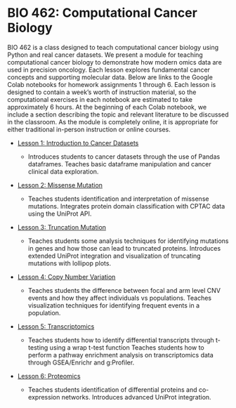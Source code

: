 # BIO 462: Computational Cancer Biology

BIO 462 is a class designed to teach computational cancer biology using Python and real cancer datasets. 
We present a module for teaching computational cancer biology to demonstrate how modern omics data are used in precision oncology. 
Each lesson explores fundamental cancer concepts and supporting molecular data. Below are links to the Google Colab notebooks for homework assignments 
1 through 6. Each lesson is designed to contain a week’s worth of instruction material, so the computational exercises in each 
notebook are estimated to take approximately 6 hours. At the beginning of each Colab notebook, we include a section describing the topic and relevant literature 
to be discussed in the classroom. As the module is completely online, it is appropriate for either traditional in-person instruction 
or online courses.


- [Lesson 1: Introduction to Cancer Datasets](https://colab.research.google.com/drive/1RV2Sx5cfr9E83afB1eAFiyyo6QF4pEHZ?usp=sharing)
    - Introduces students to cancer datasets through the use of Pandas dataframes. 
      Teaches basic dataframe manipulation and cancer clinical data exploration.


- [Lesson 2: Missense Mutation](https://colab.research.google.com/drive/1-9eDUJhc1vLADDgxRick16GtjmSIEu45?usp=sharing)
    - Teaches students identification and interpretation of missense mutations. 
      Integrates protein domain classification with CPTAC data using the UniProt API.


- [Lesson 3: Truncation Mutation](https://colab.research.google.com/drive/1Awq1A5wZV2hEEevCA2phN7NnZnPMiS5X?usp=sharing)
    - Teaches students some analysis techniques for identifying mutations in genes and how those can lead to truncated proteins.
      Introduces extended UniProt integration and visualization of truncating mutations with lollipop plots.


- [Lesson 4: Copy Number Variation](https://colab.research.google.com/drive/1pYGj0MWivX3mevUIZR-a2Sock0fyV4xN?usp=sharing)
    - Teaches students the difference between focal and arm level CNV events and how they affect individuals vs populations.
      Teaches visualization techniques for identifying frequent events in a population.


- [Lesson 5: Transcriptomics](https://colab.research.google.com/drive/1rfu1Kp8zJfA2rY-65WK1P3HEDkkLKbvu?usp=sharing)
    - Teaches students how to identify differential transcripts through t-testing using a wrap t-test function 
      Teaches students how to perform a pathway enrichment analysis on transcriptomics data through GSEA/Enrichr and g:Profiler.
      

- [Lesson 6: Proteomics](https://colab.research.google.com/drive/1qpKBlQ2iPhi6XfoJV2avK4f8CaXn5Nnm?usp=sharing)
    - Teaches students identification of differential proteins and co-expression networks. 
      Introduces advanced UniProt integration.
